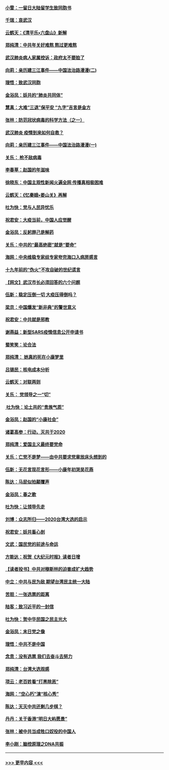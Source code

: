 #### [小雪：一留日大陆留学生致同胞书](../pages/nsc993/n11834624.md?t=01312331) 
#### [千瑞：哀武汉](../pages/nsc993/n11833647.md?t=01312331) 
#### [云鹤天：《清平乐▪六盘山》新解](../pages/nsc993/n11833611.md?t=01312331) 
#### [郑纯清：中共年关好难熬 熬过更难熬](../pages/nsc993/n11833489.md?t=01312331) 
#### [武汉肺炎病人家属控诉：政府太不要脸了](../pages/nsc993/n11833205.md?t=01312331) 
#### [向莉：亲历建三江事件——中国法治路漫漫(二)](../pages/nsc993/n11829102.md?t=01312331) 
#### [理悟：致武汉同胞](../pages/nsc993/n11831522.md?t=01312331) 
#### [金浴凤：妖共的“肺炎共同体”](../pages/nsc993/n11829448.md?t=01312331) 
#### [慧真：大难“三退”保平安 “九字”吉言是金方](../pages/nsc993/n11829501.md?t=01312331) 
#### [张林：防范冠状病毒的科学方法（之一）](../pages/nsc993/n11828618.md?t=01312331) 
#### [武汉肺炎 疫情到来如何自救？](../pages/nsc993/n11827632.md?t=01312331) 
#### [向莉：亲历建三江事件——中国法治路漫漫(一)](../pages/nsc993/n11827190.md?t=01312331) 
#### [关乐： 枪不敌病毒](../pages/nsc993/n11826746.md?t=01312331) 
#### [李春草：赵国的年滋味](../pages/nsc993/n11826321.md?t=01312331) 
#### [徐晓东：中国主观性新闻火遍全网 传播真相极困难](../pages/nsc993/n11826508.md?t=01312331) 
#### [云鹤天：《忆秦娥▪娄山关》再解](../pages/nsc993/n11824682.md?t=01312331) 
#### [吐为快：党与人民异忧乐](../pages/nsc993/n11824660.md?t=01312331) 
#### [祝君安：大疫当前，中国人应觉醒](../pages/nsc993/n11821946.md?t=01312331) 
#### [金浴凤：反躬罪己是解药](../pages/nsc993/n11820280.md?t=01312331) 
#### [关乐：中共的“最高绝密”就是“要命”](../pages/nsc993/n11816946.md?t=01312331) 
#### [海网：中央维稳专家组专家夸完海口入病房感言](../pages/nsc993/n11815138.md?t=01312331) 
#### [十九年前的“伪火”不攻自破的世纪谎言](../pages/nsc993/n11813238.md?t=01312331) 
#### [【网文】武汉市长必须回答的六个问题](../pages/nsc993/n11813848.md?t=01312331) 
#### [伍新：稳定压倒一切 大疫压得倒吗？](../pages/nsc993/n11812634.md?t=01312331) 
#### [梁京：中国爆发“新非典”的警世意义](../pages/nsc993/n11812554.md?t=01312331) 
#### [祝君安：中共就是邪教](../pages/nsc993/n11812431.md?t=01312331) 
#### [谢燕益：新型SARS疫情信息公开申请书](../pages/nsc993/n11808840.md?t=01312331) 
#### [蜀笑笑：论合法](../pages/nsc993/n11808064.md?t=01312331) 
#### [郑纯清： 她真的死在小康梦里](../pages/nsc993/n11806623.md?t=01312331) 
#### [吕锡民：核电成本分析](../pages/nsc993/n11806284.md?t=01312331) 
#### [云鹤天：对联两则](../pages/nsc993/n11805957.md?t=01312331) 
#### [关乐： 党领导之一“切”](../pages/nsc993/n11804505.md?t=01312331) 
#### [ 吐为快：论土共的“贵族气质”](../pages/nsc993/n11804490.md?t=01312331) 
#### [金浴凤：赵国的“小康社会”](../pages/nsc993/n11804452.md?t=01312331) 
#### [诸葛高参：行动，灭共于2020](../pages/nsc993/n11804120.md?t=01312331) 
#### [郑纯清：爱国主义最终要党命](../pages/nsc993/n11802197.md?t=01312331) 
#### [关乐：亡党不是梦——由中共要求党章放床头想到的](../pages/nsc993/n11802156.md?t=01312331) 
#### [伍新：无花言现花言形——小康年初哭吴花燕](../pages/nsc993/n11800044.md?t=01312331) 
#### [陈达：马屁似拍颠覆声](../pages/nsc993/n11800010.md?t=01312331) 
#### [金浴凤：春之歌](../pages/nsc993/n11797687.md?t=01312331) 
#### [吐为快：让领导先走](../pages/nsc993/n11797512.md?t=01312331) 
#### [刘博：众志所归——2020台湾大选的启示](../pages/nsc993/n11796878.md?t=01312331) 
#### [祝君安：妖共畜心剖](../pages/nsc993/n11794273.md?t=01312331) 
#### [文武：国民党的前途与命运](../pages/nsc993/n11794198.md?t=01312331) 
#### [方能达：祝贺《大纪元时报》读者日增](../pages/nsc993/n11793807.md?t=01312331) 
#### [【读者投书】中共对穆斯林的迫害成扩大趋势](../pages/nsc993/n11791371.md?t=01312331) 
#### [中立：中共与民为敌 期望台湾民主统一大陆](../pages/nsc993/n11790392.md?t=01312331) 
#### [苦胆：一张选票的距离](../pages/nsc993/n11788914.md?t=01312331) 
#### [陆客：致习近平的一封信](../pages/nsc993/n11788867.md?t=01312331) 
#### [吐为快：贺中华民国之民主光大](../pages/nsc993/n11788618.md?t=01312331) 
#### [金浴凤：末日党之像](../pages/nsc993/n11787475.md?t=01312331) 
#### [理悟：中共不是中国](../pages/nsc993/n11787463.md?t=01312331) 
#### [念贲：没有选票  我们去奋斗去努力](../pages/nsc993/n11787398.md?t=01312331) 
#### [郑纯清：台湾大选观感](../pages/nsc993/n11786210.md?t=01312331) 
#### [项云：老百姓看“打黑除恶”](../pages/nsc993/n11785398.md?t=01312331) 
#### [海网：“空心朽”演“核心秀”](../pages/nsc993/n11783874.md?t=01312331) 
#### [陈达：天灭中共还剩几步棋？](../pages/nsc993/n11783719.md?t=01312331) 
#### [丹丹：关于香港“明日大屿愿景”](../pages/nsc993/n11783273.md?t=01312331) 
#### [张林：被中共当成牲口奴役的中国人](../pages/nsc993/n11782397.md?t=01312331) 
#### [李小刚：脑控原理之DNA共振](../pages/nsc993/n11780962.md?t=01312331) 

----
#### [ >>> 更早内容 <<< ](../indexes/nsc993-earlier.md)
